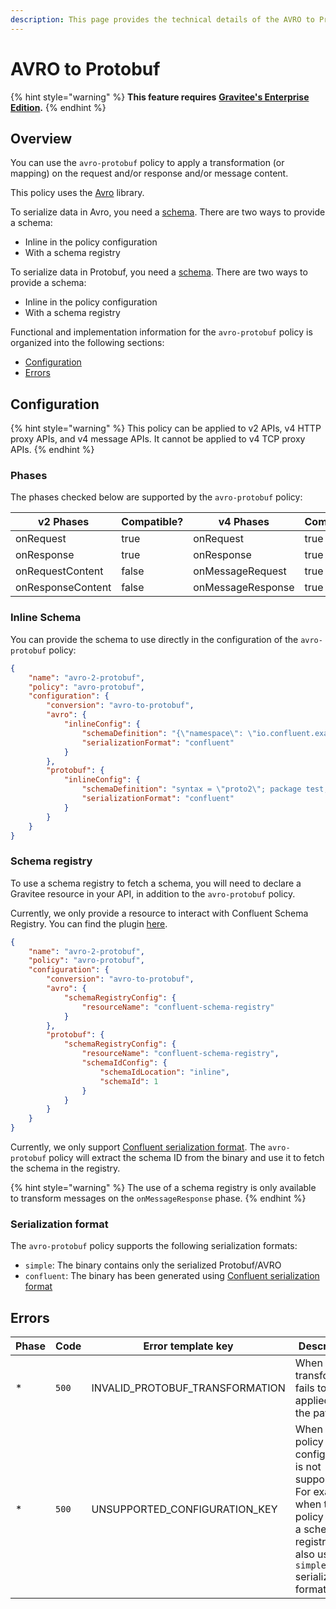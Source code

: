 ```yaml
---
description: This page provides the technical details of the AVRO to Protobuf policy
---
```


# AVRO to Protobuf

{% hint style="warning" %}
**This feature requires** [**Gravitee's Enterprise Edition**](../../../../../overview/gravitee-apim-enterprise-edition/)**.**
{% endhint %}

## Overview

You can use the `avro-protobuf` policy to apply a transformation (or mapping) on the request and/or response and/or message content.

This policy uses the [Avro](https://avro.apache.org/docs/1.11.1/) library.

To serialize data in Avro, you need a [schema](https://avro.apache.org/docs/1.11.1/#schemas). There are two ways to provide a schema:

* Inline in the policy configuration
* With a schema registry

To serialize data in Protobuf, you need a [schema](https://protobuf.dev/overview/). There are two ways to provide a schema:

* Inline in the policy configuration
* With a schema registry

Functional and implementation information for the `avro-protobuf` policy is organized into the following sections:

* [Configuration](avro-to-protobuf.md#configuration)
* [Errors](avro-to-protobuf.md#errors)

## Configuration

{% hint style="warning" %}
This policy can be applied to v2 APIs, v4 HTTP proxy APIs, and v4 message APIs. It cannot be applied to v4 TCP proxy APIs.
{% endhint %}

### Phases

The phases checked below are supported by the `avro-protobuf` policy:

<table data-full-width="false"><thead><tr><th width="209">v2 Phases</th><th width="137" data-type="checkbox">Compatible?</th><th width="200.41136671177264">v4 Phases</th><th data-type="checkbox">Compatible?</th></tr></thead><tbody><tr><td>onRequest</td><td>true</td><td>onRequest</td><td>true</td></tr><tr><td>onResponse</td><td>true</td><td>onResponse</td><td>true</td></tr><tr><td>onRequestContent</td><td>false</td><td>onMessageRequest</td><td>true</td></tr><tr><td>onResponseContent</td><td>false</td><td>onMessageResponse</td><td>true</td></tr></tbody></table>

### Inline Schema <a href="#user-content-inline-schema" id="user-content-inline-schema"></a>

You can provide the schema to use directly in the configuration of the `avro-protobuf` policy:

```json
{
    "name": "avro-2-protobuf",
    "policy": "avro-protobuf",
    "configuration": {
        "conversion": "avro-to-protobuf",
        "avro": {
            "inlineConfig": {
                "schemaDefinition": "{\"namespace\": \"io.confluent.examples.clients.basicavro\", \"type\": \"record\", \"name\": \"Payment\", \"fields\": [{\"name\": \"id\", \"type\": \"string\"}, {\"name\": \"amount\", \"type\": \"double\"}]}\n",
                "serializationFormat": "confluent"
            }
        },
        "protobuf": {
            "inlineConfig": {
                "schemaDefinition": "syntax = \"proto2\"; package test; message Payment {required string id = 1; required double amount = 2; }",
                "serializationFormat": "confluent"
            }
        }
    }
}
```

### Schema registry <a href="#user-content-schema-registry" id="user-content-schema-registry"></a>

To use a schema registry to fetch a schema, you will need to declare a Gravitee resource in your API, in addition to the `avro-protobuf` policy.

Currently, we only provide a resource to interact with Confluent Schema Registry. You can find the plugin [here](https://download.gravitee.io/#graviteeio-ee/apim/plugins/resources/gravitee-resource-schema-registry-confluent/).

```json
{
    "name": "avro-2-protobuf",
    "policy": "avro-protobuf",
    "configuration": {
        "conversion": "avro-to-protobuf",
        "avro": {
            "schemaRegistryConfig": {
                "resourceName": "confluent-schema-registry"
            }
        },
        "protobuf": {
            "schemaRegistryConfig": {
                "resourceName": "confluent-schema-registry",
                "schemaIdConfig": {
                    "schemaIdLocation": "inline",
                    "schemaId": 1
                }
            }
        }
    }
}
```

Currently, we only support [Confluent serialization format](https://docs.confluent.io/platform/current/schema-registry/serdes-develop/index.html#wire-format). The `avro-protobuf` policy will extract the schema ID from the binary and use it to fetch the schema in the registry.

{% hint style="warning" %}
The use of a schema registry is only available to transform messages on the `onMessageResponse` phase.
{% endhint %}

### Serialization format <a href="#user-content-serialization-format" id="user-content-serialization-format"></a>

The `avro-protobuf` policy supports the following serialization formats:

* `simple`: The binary contains only the serialized Protobuf/AVRO
* `confluent`: The binary has been generated using [Confluent serialization format](https://docs.confluent.io/platform/current/schema-registry/serdes-develop/index.html#wire-format)

## Errors

<table><thead><tr><th width="95">Phase</th><th width="80">Code</th><th width="198">Error template key</th><th>Description</th></tr></thead><tbody><tr><td>*</td><td><code>500</code></td><td>INVALID_PROTOBUF_TRANSFORMATION</td><td>When the transform fails to be applied to the payload.</td></tr><tr><td>*</td><td><code>500</code></td><td>UNSUPPORTED_CONFIGURATION_KEY</td><td>When the policy configuration is not supported. For example, when the policy needs a schema registry but also uses the <code>simple</code> serialization format.</td></tr></tbody></table>
